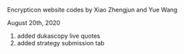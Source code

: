 Encrypticon website codes by Xiao Zhengjun and Yue Wang

August 20th, 2020
1) added dukascopy live quotes 
2) added strategy submission tab 
